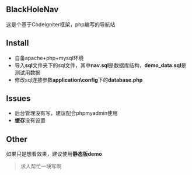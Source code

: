 ﻿BlackHoleNav
------
这是个基于CodeIgniter框架，php编写的导航站

Install
------
 * 自备apache+php+mysql环境
 * 导入**sql**文件夹下的sql文件，其中**nav.sql**是数据库结构，**demo_data.sql**是测试用数据
 * 修改sql连接参数**application\config**下的**database.php**

Issues
------
 * 后台管理没有写，建议配合phpmyadmin使用
 * **缓存**没有设置
 
Other
------
如果只是想看效果，建议使用**静态版demo**

>求人帮忙一块写啊